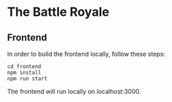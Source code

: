 # The Battle Royale

## Frontend

In order to build the frontend locally, follow these steps:

```
cd frontend
npm install
npm run start
```

The frontend will run locally on localhost:3000.
